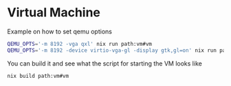 # Virtual Machine


Example on how to set qemu options

```sh
QEMU_OPTS='-m 8192 -vga qxl' nix run path:vm#vm
QEMU_OPTS='-m 8192 -device virtio-vga-gl -display gtk,gl=on' nix run path:vm#vm
```

You can build it and see what the script for starting the VM looks like

```sh
nix build path:vm#vm
```
